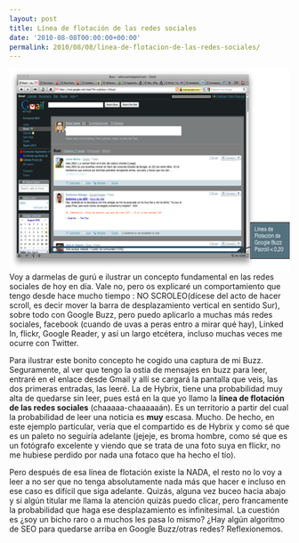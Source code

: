 ```yaml
---
layout: post
title: Línea de flotación de las redes sociales
date: '2010-08-08T00:00:00+00:00'
permalink: 2010/08/08/linea-de-flotacion-de-las-redes-sociales/
---
```

<img src="/assets/ZZ690AAC97.jpg" alt="" title="Linea de flotacion" width="620" height="363" class="centro" />Voy a darmelas de gurú e ilustrar un concepto fundamental en las redes sociales de hoy en día. Vale no, pero os explicaré un comportamiento que tengo desde hace mucho tiempo : NO SCROLEO(dícese del acto de hacer scroll, es decir mover la barra de desplazamiento vertical en sentido Sur), sobre todo con Google Buzz, pero puedo aplicarlo a muchas más redes sociales, facebook (cuando de uvas a peras entro a mirar qué hay), Linked In, flickr, Google Reader, y así un largo etcétera, incluso muchas veces me ocurre con Twitter.

Para ilustrar este bonito concepto he cogido una captura de mi Buzz. Seguramente, al ver que tengo la ostia de mensajes en buzz para leer, entraré en el enlace desde Gmail y allí se cargará la pantalla que veis, las dos primeras entradas, las leeré. La de Hybrix, tiene una probabilidad muy alta de quedarse sin leer, pues está en la que yo llamo la **línea de flotación de las redes sociales** (chaaaaa-chaaaaaán). Es un territorio a partir del cual la probabilidad de leer una noticia es **muy** escasa. Mucho. De hecho, en este ejemplo particular, vería que el compartido es de Hybrix y como sé que es un paleto no seguiría adelante (jejeje, es broma hombre, como sé que es un fotógrafo excelente y viendo que se trata de una foto suya en flickr, no me hubiese perdido por nada una fotaco que ha hecho el tío). 

Pero después de esa línea de flotación existe la NADA, el resto no lo voy a leer a no ser que no tenga absolutamente nada más que hacer e incluso en ese caso es difícil que siga adelante. Quizás, alguna vez buceo hacia abajo y si algún titular me llama la atención quizás puedo clicar, pero francamente la probabilidad que haga ese desplazamiento es infinitesimal. La cuestión es ¿soy un bicho raro o a muchos les pasa lo mismo? ¿Hay algún algoritmo de SEO para quedarse arriba en Google Buzz/otras redes? Reflexionemos.
